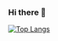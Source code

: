 ### Hi there 👋

[![Top Langs](https://github-readme-stats.vercel.app/api/top-langs/?username=okomemokox2
)](https://github.com/anuraghazra/github-readme-stats)
